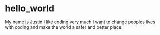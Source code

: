# hello_world

My name is Justin
I like coding very much 
I want to change peoples lives with coding and make the world a safer and better place.
